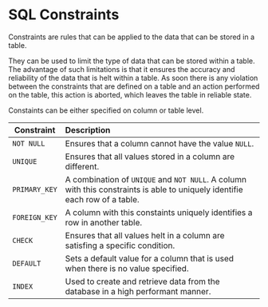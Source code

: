 # SQL Constraints

Constraints are rules that can be applied to the data that can be stored in a table. 

They can be used to limit the type of data that can be stored within a table. The advantage of such limitations is that it ensures the accuracy and reliability of the data that is helt within a table. As soon there is any violation between the constraints that are defined on a table and an action performed on the table, this action is aborted, which leaves the table in reliable state.

Constaints can be either specified on column or table level.

|Constraint|Description|
|-|:-|
|`NOT NULL`|Ensures that a column cannot have the value `NULL`.|
|`UNIQUE`|Ensures that all values stored in a column are different.|
|`PRIMARY_KEY`|A combination of `UNIQUE` and `NOT NULL`. A column with this constraints is able to uniquely identifie each row of a table.|
|`FOREIGN_KEY`|A column with this constaints uniquely identifies a row in another table.|
|`CHECK`|Ensures that all values helt in a column are satisfing a specific condition.|
|`DEFAULT`|Sets a default value for a column that is used when there is no value specified.|
|`INDEX`|Used to create and retrieve data from the database in a high performant manner.|